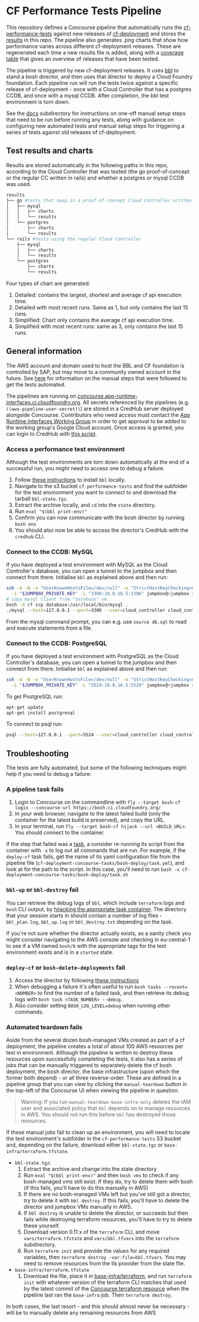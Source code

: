 # CF Performance Tests Pipeline

This repository defines a Concourse pipeline that automatically runs the [cf-performance-tests](https://github.com/cloudfoundry/cf-performance-tests) against new releases of [cf-deployment](https://github.com/cloudfoundry/cf-deployment) and stores the [results](results) in this repo. The pipeline also generates .png charts that show how performance varies across different cf-deployment releases. These are regenerated each time a new results file is added, along with a [coverage table](results/coverage.md) that gives an overview of releases that have been tested.

The pipeline is triggered by new cf-deployment releases. It uses [bbl](https://github.com/cloudfoundry/bosh-bootloader) to stand a bosh director, and then uses that director to deploy a Cloud Foundry foundation. Each pipeline run will run the tests twice against a specific release of cf-deployment - once with a Cloud Controller that has a postgres CCDB, and once with a mysql CCDB. After completion, the bbl test environment is torn down.

See the [docs](docs) subdirectory for instructions on one-off manual setup steps that need to be run before running any tests, along with guidance on configuring new automated tests and manual setup steps for triggering a series of tests against old releases of cf-deployment.

## Test results and charts

Results are stored automatically in the following paths in this repo, according to the Cloud Controller that was tested (the go proof-of-concept or the regular CC written in rails) and whether a postgres or mysql CCDB was used.

```bash
results
├── go #tests that swap in a proof-of-concept Cloud Controller written in go: https://github.com/cloudfoundry/go-cf-api
│   ├── mysql
│   │   ├── charts
│   │   └── results
│   └── postgres
│       ├── charts
│       └── results
└── rails #tests using the regular Cloud Controller
    ├── mysql
    │   ├── charts
    │   └── results
    └── postgres
        ├── charts
        └── results
```

Four types of chart are generated:

1. Detailed: contains the largest, shortest and average cf api execution time.
2. Detailed with most recent runs. Same as 1, but only contains the last 15 runs.
3. Simplified: Chart only contains the average cf api execution time.
4. Simplified with most recent runs: same as 3, only contains the last 15 runs.

## General information
The AWS account and domain used to host the BBL and CF foundation is controlled by SAP, but may move to a community owned account in the future. See [here](docs/manual-setup.md) for information on the manual steps that were followed to get the tests automated.

The pipelines are running on [concourse.app-runtime-interfaces.ci.cloudfoundry.org](https://concourse.app-runtime-interfaces.ci.cloudfoundry.org/). All secrets referenced by the pipelines (e.g. `((aws-pipeline-user-secret))`) are stored in a CredHub server deployed alongside Concourse. Contributors who need access must contact the [App Runtime Interfaces Working Group](https://github.com/cloudfoundry/community/blob/main/toc/working-groups/app-runtime-interfaces.md) in order to get approval to be added to the working group's Google Cloud account. Once access is granted, you can login to CredHub with [this script](https://github.com/cloudfoundry/bosh-community-stemcell-ci-infra/blob/main/start-credhub-cli.sh).

### Access a performance test environment
Although the test environments are torn down automatically at the end of a successful run, you might need to access one to debug a failure.

1. Follow [these instructions](https://github.com/cloudfoundry/bosh-bootloader#prerequisites) to install `bbl` locally.
1. Navigate to the s3 bucket `cf-performance-tests` and find the subfolder for the test environment you want to connect to and download the tarball `bbl-state.tgz`.
1. Extract the archive locally, and `cd` into the `state` directory.
1. Run `eval "$(bbl print-env)"`
1. Confirm you can now communicate with the bosh director by running `bosh env`
1. You should also now be able to access the director's CredHub with the `credhub` CLI.

### Connect to the CCDB: MySQL
If you have deployed a test environment with MySQL as the Cloud Controller's database, you can open a tunnel to the jumpbox and then connect from there. Initialise `bbl` as explained above and then run:
```bash
ssh -4 -N -o "UserKnownHostsFile=/dev/null" -o "StrictHostKeyChecking=no" -o "ServerAliveInterval=30" -o "ServerAliveCountMax=10" -o "IPQoS=throughput" \
  -i "$JUMPBOX_PRIVATE_KEY" -L "3306:10.0.16.5:3306" jumpbox@<jumpbox ip from $BOSH_ALL_PROXY> &
# copy mysql client from "database" vm
bosh -d cf scp database:/usr/local/bin/mysql .
./mysql --host=127.0.0.1 --port=3306 --user=cloud_controller cloud_controller --password=<cc_database_password from credhub>
```
From the mysql command prompt, you can e.g. use `source db.sql` to read and execute statements from a file.

### Connect to the CCDB: PostgreSQL
If you have deployed a test environment with PostgreSQL as the Cloud Controller's database, you can open a tunnel to the jumpbox and then connect from there. Initialise `bbl` as explained above and then run:
```bash
ssh -4 -N -o "UserKnownHostsFile=/dev/null" -o "StrictHostKeyChecking=no" -o "ServerAliveInterval=30" -o "ServerAliveCountMax=10" -o "IPQoS=throughput" \
  -i "$JUMPBOX_PRIVATE_KEY" -L "5524:10.0.16.5:5524" jumpbox@<jumpbox ip from $BOSH_ALL_PROXY> &
```
To get PostgreSQL run:
```bash
apt-get update
apt-get install postgresql
```
To connect to psql run:
```bash
psql --host=127.0.0.1 --port=5524 --user=cloud_controller cloud_controller 
```
## Troubleshooting

The tests are fully automated, but some of the following techniques might help if you need to debug a failure:

### A pipeline task fails

1. Login to Concourse on the commandline with `fly --target bosh-cf login --concourse-url https://bosh.ci.cloudfoundry.org/`
1. In your web browser, navigate to the latest failed build (only the container for the latest build is preserved), and copy the URL.
1. In your terminal, run `fly --target bosh-cf hijack --url <BUILD_URL>`. You should connect to the container.

If the step that failed was a [task](https://concourse-ci.org/tasks.html), a consider re-running its script from the container with `-x` to log out all commands that are run. For example, if the `deploy-cf` task fails, get the name of its yaml configuration file from the pipeline file (`cf-deployment-concourse-tasks/bosh-deploy/task.yml`), and look at for the path to the script. In this case, you'll need to run `bash -x cf-deployment-concourse-tasks/bosh-deploy/task.sh`

### `bbl-up` or `bbl-destroy` fail

You can retrieve the debug logs of `bbl`, which include `terraform` logs and `bosh` CLI output, by [hijacking the appropriate task container](#a-pipeline-task-fails). The directory that your session starts in should contain a number of log files - `bbl_plan.log`, `bbl_up.log` or `bbl_destroy.txt` depending on the task.

If you're not sure whether the director actually exists, as a sanity check you might consider navigating to the AWS console and checking in eu-central-1 to see if a VM named `bosh/0` with the appropriate tags for the test environment exists and is in a `started` state.

### `deploy-cf` or `bosh-delete-deployments` fail

1. Access the director by following [these instructions](#access-a-performance-test-environment)
1. When debugging a failure it's often useful to run `bosh tasks --recent=<NUMBER>` to find the number of a failed task, and then retrieve its debug logs with `bosh task <TASK_NUMBER> --debug`.
1. Also consider setting `BOSH_LOG_LEVEL=debug` when running other commands.

### Automated teardown fails

Aside from the several dozen bosh-managed VMs created as part of a cf deployment, the pipeline creates a total of about 100 AWS resources per test in environment. Although the pipeline is written to destroy these resources upon successfully completing the tests, it also has a series of jobs that can be manually triggered to separately delete the cf bosh deployment, the bosh director, the base infrastructure (upon which the former both depend) - or all three reverse-order. These are defined in a pipeline group that you can view by clicking the `manual-teardown` button in the top-left of the Concourse UI when viewing the pipeline in question.

> Warning: If you run `manual-teardown-base-infra-only` deletes the IAM user and associated policy that `bbl` depends on to manage resources in AWS. You should not run this before `bbl` has destroyed those resources.

If these manual jobs fail to clean up an environment, you will need to locate the test environment's subfolder in the `cf-performance-tests` S3 bucket and, depending on the failure, download either `bbl-state.tgz` or `base-infra/terraform.tfstate`.
- `bbl-state.tgz`:
    1. Extract the archive and change into the state directory
    1. Run `eval "$(bbl print-env)"` and then `bosh vms` to check if any bosh-managed vms still exist. If they do, try to delete them with bosh (if this fails, you'll have to do this manually in AWS)
    1. If there are no bosh-managed VMs left but you've still got a director, try to delete it with `bbl destroy`. If this fails, you'll have to delete the director and jumpbox VMs manually in AWS.
    1. If `bbl destroy` is unable to delete the director, or succeeds but then fails while destroying terraform resources, you'll have to try to delete these yourself.
    1. Download version 0.11.x of the `terraform` CLI, and move `vars/terraform.tfstate` and `vars/bbl.tfvars` into the `terraform` subdirectory.
    1. Run `terraform init` and provide the values for any required variables, then `terraform destroy -var-file=bbl.tfvars`. You may need to remove resources from the tls provider from the state file.
- `base-infra/terraform.tfstate`
    1. Download the file, place it in [base-infra/terraform](../base-infra/terraform), and run `terraform init` with whatever version of the terraform CLI matches that used by the latest commit of the [Concourse terraform resource](https://github.com/ljfranklin/terraform-resource) when the pipeline last ran the `base-infra` job. Then `terraform destroy`.

In both cases, the last resort - and this should almost never be necessary - will be to manually delete any remaining resources from AWS
